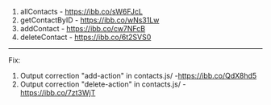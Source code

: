 1. allContacts - https://ibb.co/sW6FJcL
2. getContactByID - https://ibb.co/wNs31Lw
3. addContact - https://ibb.co/cw7NFcB
4. deleteContact - https://ibb.co/6t2SVS0

---

Fix:

1. Output сorrection "add-action" in contacts.js/ -https://ibb.co/QdX8hd5
1. Output сorrection "delete-action" in contacts.js/ - https://ibb.co/7zt3WjT
